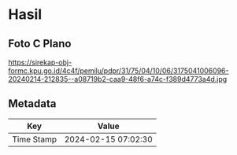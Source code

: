 # Hasil

## Foto C Plano

https://sirekap-obj-formc.kpu.go.id/4c4f/pemilu/pdpr/31/75/04/10/06/3175041006096-20240214-212835--a08719b2-caa9-48f6-a74c-f389d4773a4d.jpg


## Metadata

| Key        | Value               |
| ---------- | ------------------- |
| Time Stamp | 2024-02-15 07:02:30 |



